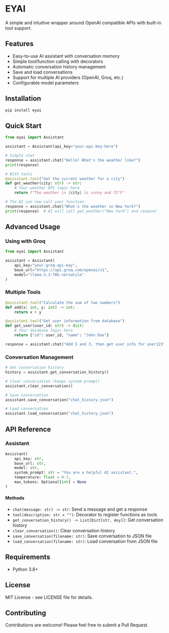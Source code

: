 # EYAI

A simple and intuitive wrapper around OpenAI compatible APIs with built-in tool support.

## Features

- Easy-to-use AI assistant with conversation memory
- Simple tool/function calling with decorators
- Automatic conversation history management
- Save and load conversations
- Support for multiple AI providers (OpenAI, Groq, etc.)
- Configurable model parameters

## Installation

```bash
pip install eyai
```

## Quick Start

```python
from eyai import Assistant

assistant = Assistant(api_key="your-api-key-here")

# Simple chat
response = assistant.chat("Hello! What's the weather like?")
print(response)

# With tools
@assistant.tool("Get the current weather for a city")
def get_weather(city: str) -> str:
    # Your weather API logic here
    return f"The weather in {city} is sunny and 72°F"

# The AI can now call your function
response = assistant.chat("What's the weather in New York?")
print(response)  # AI will call get_weather("New York") and respond
```

## Advanced Usage

### Using with Groq

```python
from eyai import Assistant

assistant = Assistant(
    api_key="your-groq-api-key",
    base_url="https://api.groq.com/openai/v1",
    model="llama-3.3-70b-versatile"
)
```

### Multiple Tools

```python
@assistant.tool("Calculate the sum of two numbers")
def add(x: int, y: int) -> int:
    return x + y

@assistant.tool("Get user information from database")
def get_user(user_id: str) -> dict:
    # Your database logic here
    return {"id": user_id, "name": "John Doe"}

response = assistant.chat("Add 5 and 3, then get user info for user123")
```

### Conversation Management

```python
# Get conversation history
history = assistant.get_conversation_history()

# Clear conversation (keeps system prompt)
assistant.clear_conversation()

# Save conversation
assistant.save_conversation("chat_history.json")

# Load conversation
assistant.load_conversation("chat_history.json")
```

## API Reference

### Assistant

```python
Assistant(
    api_key: str,
    base_url: str,
    model: str,
    system_prompt: str = "You are a helpful AI assistant.",
    temperature: float = 0.7,
    max_tokens: Optional[int] = None
)
```

#### Methods

- `chat(message: str) -> str`: Send a message and get a response
- `tool(description: str = "")`: Decorator to register functions as tools
- `get_conversation_history() -> List[Dict[str, Any]]`: Get conversation history
- `clear_conversation()`: Clear conversation history
- `save_conversation(filename: str)`: Save conversation to JSON file
- `load_conversation(filename: str)`: Load conversation from JSON file

## Requirements

- Python 3.8+

## License

MIT License - see LICENSE file for details.

## Contributing

Contributions are welcome! Please feel free to submit a Pull Request.
